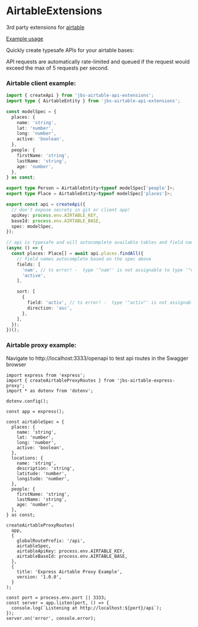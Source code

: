 # AirtableExtensions

3rd party extensions for [airtable](https://airtable.com/)

[Example usage](./apps/airkit)

Quickly create typesafe APIs for your airtable bases:

API requests are automatically rate-limited and queued if the request would exceed the max of 5 requests per second.

### Airtable client example:

```typescript
import { createApi } from 'jbs-airtable-api-extensions';
import type { AirtableEntity } from 'jbs-airtable-api-extensions';

const modelSpec = {
  places: {
    name: 'string',
    lat: 'number',
    long: 'number',
    active: 'boolean',
  },
  people: {
    firstName: 'string',
    lastName: 'string',
    age: 'number',
  },
} as const;

export type Person = AirtableEntity<typeof modelSpec['people']>;
export type Place = AirtableEntity<typeof modelSpec['places']>;

export const api = createApi({
  // don't expose secrets in git or client app!
  apiKey: process.env.AIRTABLE_KEY,
  baseId: process.env.AIRTABLE_BASE,
  spec: modelSpec,
});

// api is typesafe and will autocomplete available tables and field names
(async () => {
  const places: Place[] = await api.places.findAll({
    // field names autocomplete based on the spec above
    fields: [
      'nam', // ts error! -  type '"nam"' is not assignable to type '"name" | "lat" | "long" | "active"'
      'active',
    ],

    sort: [
      {
        field: 'activ', // ts error! -  type '"activ"' is not assignable to type '"name" | "lat" | "long" | "active"'
        direction: 'asc',
      },
    ],
  });
})();
```

### Airtable proxy example:
Navigate to http://localhost:3333/openapi to test api routes in the Swagger browser
```
import express from 'express';
import { createAirtableProxyRoutes } from 'jbs-airtable-express-proxy';
import * as dotenv from 'dotenv';

dotenv.config();

const app = express();

const airtableSpec = {
  places: {
    name: 'string',
    lat: 'number',
    long: 'number',
    active: 'boolean',
  },
  locations: {
    name: 'string',
    description: 'string',
    latitude: 'number',
    longitude: 'number',
  },
  people: {
    firstName: 'string',
    lastName: 'string',
    age: 'number',
  },
} as const;

createAirtableProxyRoutes(
  app,
  {
    globalRoutePrefix: '/api',
    airtableSpec,
    airtableApiKey: process.env.AIRTABLE_KEY,
    airtableBaseId: process.env.AIRTABLE_BASE,
  },
  {
    title: 'Express Airtable Proxy Example',
    version: '1.0.0',
  }
);

const port = process.env.port || 3333;
const server = app.listen(port, () => {
  console.log(`Listening at http://localhost:${port}/api`);
});
server.on('error', console.error);
```
